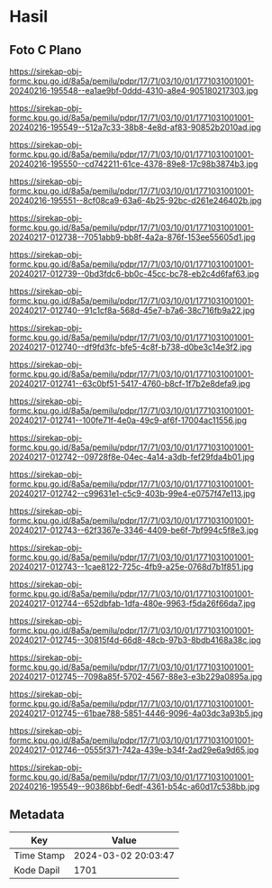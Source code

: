 # Hasil

## Foto C Plano

https://sirekap-obj-formc.kpu.go.id/8a5a/pemilu/pdpr/17/71/03/10/01/1771031001001-20240216-195548--ea1ae9bf-0ddd-4310-a8e4-905180217303.jpg

https://sirekap-obj-formc.kpu.go.id/8a5a/pemilu/pdpr/17/71/03/10/01/1771031001001-20240216-195549--512a7c33-38b8-4e8d-af83-90852b2010ad.jpg

https://sirekap-obj-formc.kpu.go.id/8a5a/pemilu/pdpr/17/71/03/10/01/1771031001001-20240216-195550--cd742211-61ce-4378-89e8-17c98b3874b3.jpg

https://sirekap-obj-formc.kpu.go.id/8a5a/pemilu/pdpr/17/71/03/10/01/1771031001001-20240216-195551--8cf08ca9-63a6-4b25-92bc-d261e246402b.jpg

https://sirekap-obj-formc.kpu.go.id/8a5a/pemilu/pdpr/17/71/03/10/01/1771031001001-20240217-012738--7051abb9-bb8f-4a2a-876f-153ee55605d1.jpg

https://sirekap-obj-formc.kpu.go.id/8a5a/pemilu/pdpr/17/71/03/10/01/1771031001001-20240217-012739--0bd3fdc6-bb0c-45cc-bc78-eb2c4d6faf63.jpg

https://sirekap-obj-formc.kpu.go.id/8a5a/pemilu/pdpr/17/71/03/10/01/1771031001001-20240217-012740--91c1cf8a-568d-45e7-b7a6-38c716fb9a22.jpg

https://sirekap-obj-formc.kpu.go.id/8a5a/pemilu/pdpr/17/71/03/10/01/1771031001001-20240217-012740--df9fd3fc-bfe5-4c8f-b738-d0be3c14e3f2.jpg

https://sirekap-obj-formc.kpu.go.id/8a5a/pemilu/pdpr/17/71/03/10/01/1771031001001-20240217-012741--63c0bf51-5417-4760-b8cf-1f7b2e8defa9.jpg

https://sirekap-obj-formc.kpu.go.id/8a5a/pemilu/pdpr/17/71/03/10/01/1771031001001-20240217-012741--100fe71f-4e0a-49c9-af6f-17004ac11556.jpg

https://sirekap-obj-formc.kpu.go.id/8a5a/pemilu/pdpr/17/71/03/10/01/1771031001001-20240217-012742--09728f8e-04ec-4a14-a3db-fef29fda4b01.jpg

https://sirekap-obj-formc.kpu.go.id/8a5a/pemilu/pdpr/17/71/03/10/01/1771031001001-20240217-012742--c99631e1-c5c9-403b-99e4-e0757f47e113.jpg

https://sirekap-obj-formc.kpu.go.id/8a5a/pemilu/pdpr/17/71/03/10/01/1771031001001-20240217-012743--62f3367e-3346-4409-be6f-7bf994c5f8e3.jpg

https://sirekap-obj-formc.kpu.go.id/8a5a/pemilu/pdpr/17/71/03/10/01/1771031001001-20240217-012743--1cae8122-725c-4fb9-a25e-0768d7b1f851.jpg

https://sirekap-obj-formc.kpu.go.id/8a5a/pemilu/pdpr/17/71/03/10/01/1771031001001-20240217-012744--652dbfab-1dfa-480e-9963-f5da26f66da7.jpg

https://sirekap-obj-formc.kpu.go.id/8a5a/pemilu/pdpr/17/71/03/10/01/1771031001001-20240217-012745--30815f4d-66d8-48cb-97b3-8bdb4168a38c.jpg

https://sirekap-obj-formc.kpu.go.id/8a5a/pemilu/pdpr/17/71/03/10/01/1771031001001-20240217-012745--7098a85f-5702-4567-88e3-e3b229a0895a.jpg

https://sirekap-obj-formc.kpu.go.id/8a5a/pemilu/pdpr/17/71/03/10/01/1771031001001-20240217-012745--61bae788-5851-4446-9096-4a03dc3a93b5.jpg

https://sirekap-obj-formc.kpu.go.id/8a5a/pemilu/pdpr/17/71/03/10/01/1771031001001-20240217-012746--0555f371-742a-439e-b34f-2ad29e6a9d65.jpg

https://sirekap-obj-formc.kpu.go.id/8a5a/pemilu/pdpr/17/71/03/10/01/1771031001001-20240216-195549--90386bbf-6edf-4361-b54c-a60d17c538bb.jpg


## Metadata

| Key        | Value               |
| ---------- | ------------------- |
| Time Stamp | 2024-03-02 20:03:47 |
| Kode Dapil | 1701                |




